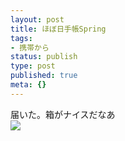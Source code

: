 ```yaml
---
layout: post
title: ほぼ日手帳Spring
tags:
- 携帯から
status: publish
type: post
published: true
meta: {}
---
```

<div class="caption">届いた。箱がナイスだなあ
</div>
<div class="photo"><img src="http://wo.skr.jp/images/uploads/blog-photo-1139412473.88-0.jpg" /></div>
